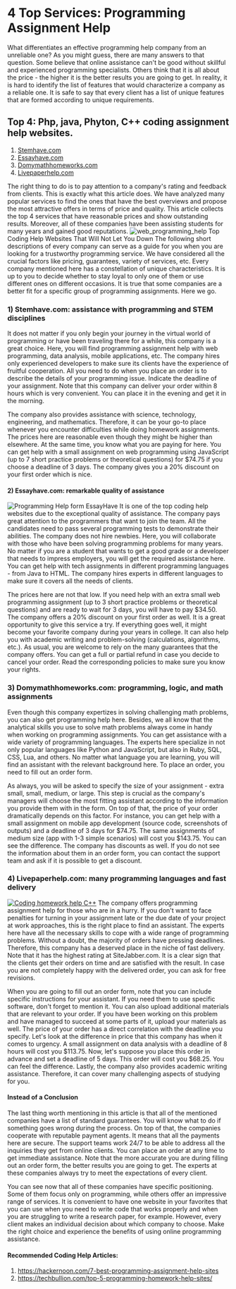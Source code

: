 # 4 Top Services: Programming Assignment Help
What differentiates an effective programming help company from an unreliable one? As you might guess, there are many answers to that question. Some believe that online assistance can't be good without skillful and experienced programming specialists. Others think that it is all about the price - the higher it is the better results you are going to get. In reality, it is hard to identify the list of features that would characterize a company as a reliable one. It is safe to say that every client has a list of unique features that are formed according to unique requirements.

## Top 4: Php, java, Phyton, C++ coding assignment help websites.
1. [Stemhave.com](https://stemhave.com/programming-help.html) 
2. [Essayhave.com](https://www.essayhave.com/order-now.html?orderServiceTypeId=46&topcatId=82&utm_source=News&utm_medium=button&utm_campaign=programming)
3. [Domymathhomeworks.com](https://domymathhomeworks.com/programming/)
4. [Livepaperhelp.com](https://www.livepaperhelp.com/order.html?orderServiceTypeId=46&topcatId=82&utm_source=News&utm_medium=button&utm_campaign=programming)



The right thing to do is to pay attention to a company's rating and feedback from clients. This is exactly what this article does. We have analyzed many popular services to find the ones that have the best overviews and propose the most attractive offers in terms of price and quality. This article collects the top 4 services that have reasonable prices and show outstanding results. Moreover, all of these companies have been assisting students for many years and gained good reputations.
![web_programming_help](https://raw.githubusercontent.com/customwritings1/programming-help/main/web_programming_help__2_.png)
Top Coding Help Websites That Will Not Let You Down
The following short descriptions of every company can serve as a guide for you when you are looking for a trustworthy programming service. We have considered all the crucial factors like pricing, guarantees, variety of services, etc. Every company mentioned here has a constellation of unique characteristics. It is up to you to decide whether to stay loyal to only one of them or use different ones on different occasions. It is true that some companies are a better fit for a specific group of programming assignments. Here we go.

### 1) Stemhave.com: assistance with programming and STEM disciplines
It does not matter if you only begin your journey in the virtual world of programming or have been traveling there for a while, this company is a great choice. Here, you will find programming assignment help with web programming, data analysis, mobile applications, etc. The company hires only experienced developers to make sure its clients have the experience of fruitful cooperation. All you need to do when you place an order is to describe the details of your programming issue. Indicate the deadline of your assignment. Note that this company can deliver your order within 8 hours which is very convenient. You can place it in the evening and get it in the morning.

The company also provides assistance with science, technology, engineering, and mathematics. Therefore, it can be your go-to place whenever you encounter difficulties while doing homework assignments. The prices here are reasonable even though they might be higher than elsewhere. At the same time, you know what you are paying for here. You can get help with a small assignment on web programming using JavaScript (up to 7 short practice problems or theoretical questions) for $74.75 if you choose a deadline of 3 days. The company gives you a 20% discount on your first order which is nice.

#### 2) Essayhave.com: remarkable quality of assistance
![Programming Help form EssayHave](https://raw.githubusercontent.com/customwritings1/programming-help/main/essayhave.png)
It is one of the top coding help websites due to the exceptional quality of assistance. The company pays great attention to the programmers that want to join the team. All the candidates need to pass several programming tests to demonstrate their abilities. The company does not hire newbies. Here, you will collaborate with those who have been solving programming problems for many years. No matter if you are a student that wants to get a good grade or a developer that needs to impress employers, you will get the required assistance here. You can get help with tech assignments in different programming languages - from Java to HTML. The company hires experts in different languages to make sure it covers all the needs of clients.

The prices here are not that low. If you need help with an extra small web programming assignment (up to 3 short practice problems or theoretical questions) and are ready to wait for 3 days, you will have to pay $34.50. The company offers a 20% discount on your first order as well. It is a great opportunity to give this service a try. If everything goes well, it might become your favorite company during your years in college. It can also help you with academic writing and problem-solving (calculations, algorithms, etc.). As usual, you are welcome to rely on the many guarantees that the company offers. You can get a full or partial refund in case you decide to cancel your order. Read the corresponding policies to make sure you know your rights.

### 3) Domymathhomeworks.com: programming, logic, and math assignments
Even though this company expertizes in solving challenging math problems, you can also get programming help here. Besides, we all know that the analytical skills you use to solve math problems always come in handy when working on programming assignments. You can get assistance with a wide variety of programming languages. The experts here specialize in not only popular languages like Python and JavaScript, but also in Ruby, SQL, CSS, Lua, and others. No matter what language you are learning, you will find an assistant with the relevant background here. To place an order, you need to fill out an order form.

As always, you will be asked to specify the size of your assignment - extra small, small, medium, or large. This step is crucial as the company's managers will choose the most fitting assistant according to the information you provide them with in the form. On top of that, the price of your order dramatically depends on this factor. For instance, you can get help with a small assignment on mobile app development (source code, screenshots of outputs) and a deadline of 3 days for $74.75. The same assignments of medium size (app with 1-3 simple scenarios) will cost you $143.75. You can see the difference. The company has discounts as well. If you do not see the information about them in an order form, you can contact the support team and ask if it is possible to get a discount.

### 4) Livepaperhelp.com: many programming languages and fast delivery

[![Coding homework help C++](https://raw.githubusercontent.com/customwritings1/programming-help/main/livepaperhelp.png)]([https://pages.github.com/](https://www.livepaperhelp.com/order.html?orderServiceTypeId=46&topcatId=82&utm_source=News&utm_medium=button&utm_campaign=programming))
The company offers programming assignment help for those who are in a hurry. If you don't want to face penalties for turning in your assignment late or the due date of your project at work approaches, this is the right place to find an assistant. The experts here have all the necessary skills to cope with a wide range of programming problems. Without a doubt, the majority of orders have pressing deadlines. Therefore, this company has a deserved place in the niche of fast delivery. Note that it has the highest rating at SiteJabber.com. It is a clear sign that the clients get their orders on time and are satisfied with the result. In case you are not completely happy with the delivered order, you can ask for free revisions.

When you are going to fill out an order form, note that you can include specific instructions for your assistant. If you need them to use specific software, don't forget to mention it. You can also upload additional materials that are relevant to your order. If you have been working on this problem and have managed to succeed at some parts of it, upload your materials as well. The price of your order has a direct correlation with the deadline you specify. Let's look at the difference in price that this company has when it comes to urgency. A small assignment on data analysis with a deadline of 8 hours will cost you $113.75. Now, let's suppose you place this order in advance and set a deadline of 5 days. This order will cost you $68.25. You can feel the difference. Lastly, the company also provides academic writing assistance. Therefore, it can cover many challenging aspects of studying for you.

#### Instead of a Conclusion
The last thing worth mentioning in this article is that all of the mentioned companies have a list of standard guarantees. You will know what to do if something goes wrong during the process. On top of that, the companies cooperate with reputable payment agents. It means that all the payments here are secure. The support teams work 24/7 to be able to address all the inquiries they get from online clients. You can place an order at any time to get immediate assistance. Note that the more accurate you are during filling out an order form, the better results you are going to get. The experts at these companies always try to meet the expectations of every client.


You can see now that all of these companies have specific positioning. Some of them focus only on programming, while others offer an impressive range of services. It is convenient to have one website in your favorites that you can use when you need to write code that works properly and when you are struggling to write a research paper, for example. However, every client makes an individual decision about which company to choose. Make the right choice and experience the benefits of using online programming assistance.

#### Recommended Coding Help Articles:
1. https://hackernoon.com/7-best-programming-assignment-help-sites
2. https://techbullion.com/top-5-programming-homework-help-sites/

    



